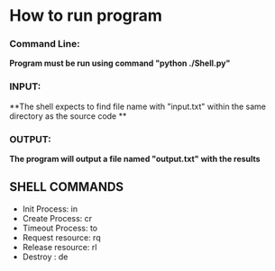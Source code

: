 # How to run program

### Command Line:
**Program must be run using command
"python ./Shell.py"**

### INPUT:
**The shell expects to find file name with "input.txt" within the same directory as the source code
**

### OUTPUT:
**The program will output a file named "output.txt" with the results**

## SHELL COMMANDS
 - Init Process: in 
 - Create Process: cr
 - Timeout Process: to
 - Request resource: rq
 - Release resource: rl
 - Destroy : de

